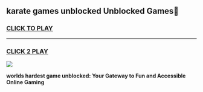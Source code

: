 
## karate games unblocked Unblocked Games👋
<h3>
<a href="https://premium.freeplayer.one?title=karate_games_unblocked&ref=16F">CLICK TO PLAY</a></h3>
<hr>

<h3>
<a href="https://premium.freeplayer.one?title=karate_games_unblocked&ref=16F">CLICK 2 PLAY</a>
  
</h3>

<a href="https://premium.freeplayer.one?title=karate_games_unblocked&ref=16F/"><img src="https://clearcache.store/games.png"></a>


**worlds hardest game unblocked: Your Gateway to Fun and Accessible Online Gaming**
